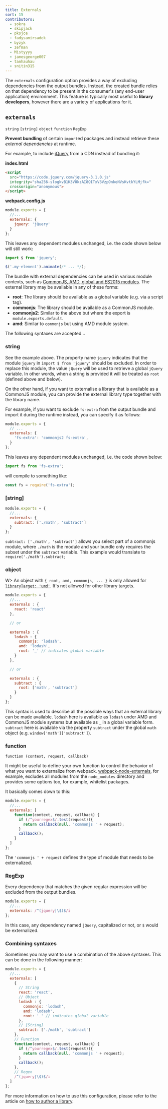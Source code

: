```yaml
---
title: Externals
sort: 15
contributors:
  - sokra
  - skipjack
  - pksjce
  - fadysamirsadek
  - byzyk
  - zefman
  - Mistyyyy
  - jamesgeorge007
  - tanhauhau
  - snitin315
---
```


The `externals` configuration option provides a way of excluding dependencies from the output bundles. Instead, the created bundle relies on that dependency to be present in the consumer's (any end-user application) environment. This feature is typically most useful to __library developers__, however there are a variety of applications for it.


## `externals`

`string` `[string]` `object` `function`  `RegExp`

__Prevent bundling__ of certain `import`ed packages and instead retrieve these _external dependencies_ at runtime.

For example, to include [jQuery](https://jquery.com/) from a CDN instead of bundling it:

__index.html__

``` html
<script
  src="https://code.jquery.com/jquery-3.1.0.js"
  integrity="sha256-slogkvB1K3VOkzAI8QITxV3VzpOnkeNVsKvtkYLMjfk="
  crossorigin="anonymous">
</script>
```

__webpack.config.js__

```javascript
module.exports = {
  //...
  externals: {
    jquery: 'jQuery'
  }
};
```

This leaves any dependent modules unchanged, i.e. the code shown below will still work:

```javascript
import $ from 'jquery';

$('.my-element').animate(/* ... */);
```

The bundle with external dependencies can be used in various module contexts, such as [CommonJS, AMD, global and ES2015 modules](/concepts/modules). The external library may be available in any of these forms:

- __root__: The library should be available as a global variable (e.g. via a script tag).
- __commonjs__: The library should be available as a CommonJS module.
- __commonjs2__: Similar to the above but where the export is `module.exports.default`.
- __amd__: Similar to `commonjs` but using AMD module system.

The following syntaxes are accepted...


### string

See the example above. The property name `jquery` indicates that the module `jquery` in `import $ from 'jquery'` should be excluded. In order to replace this module, the value `jQuery` will be used to retrieve a global `jQuery` variable. In other words, when a string is provided it will be treated as `root` (defined above and below).

On the other hand, if you want to externalise a library that is available as a CommonJS module, you can provide the external library type together with the library name.

For example, if you want to exclude `fs-extra` from the output bundle and import it during the runtime instead, you can specify it as follows:

```javascript
module.exports = {
  // ...
  externals: {
    'fs-extra': 'commonjs2 fs-extra',
  }
};
```

This leaves any dependent modules unchanged, i.e. the code shown below:

```javascript
import fs from 'fs-extra';
```

will compile to something like:

```javascript
const fs = require('fs-extra');
```

### [string]

```javascript
module.exports = {
  //...
  externals: {
    subtract: ['./math', 'subtract']
  }
};
```

`subtract: ['./math', 'subtract']` allows you select part of a commonjs module, where `./math` is the module and your bundle only requires the subset under the `subtract` variable. This example would translate to `require('./math').subtract;`

### object

W> An object with `{ root, amd, commonjs, ... }` is only allowed for [`libraryTarget: 'umd'`](/configuration/output/#outputlibrarytarget). It's not allowed for other library targets.

```javascript
module.exports = {
  //...
  externals : {
    react: 'react'
  },

  // or

  externals : {
    lodash : {
      commonjs: 'lodash',
      amd: 'lodash',
      root: '_' // indicates global variable
    }
  },

  // or

  externals : {
    subtract : {
      root: ['math', 'subtract']
    }
  }
};
```

This syntax is used to describe all the possible ways that an external library can be made available. `lodash` here is available as `lodash` under AMD and CommonJS module systems but available as `_` in a global variable form. `subtract` here is available via the property `subtract` under the global `math` object (e.g. `window['math']['subtract']`).


### function

`function (context, request, callback)`

It might be useful to define your own function to control the behavior of what you want to externalize from webpack. [webpack-node-externals](https://www.npmjs.com/package/webpack-node-externals), for example, excludes all modules from the `node_modules` directory and provides some options too, for example, whitelist packages.

It basically comes down to this:

```javascript
module.exports = {
  //...
  externals: [
    function(context, request, callback) {
      if (/^yourregex$/.test(request)){
        return callback(null, 'commonjs ' + request);
      }
      callback();
    }
  ]
};
```

The `'commonjs ' + request` defines the type of module that needs to be externalized.


### RegExp

Every dependency that matches the given regular expression will be excluded from the output bundles.

```javascript
module.exports = {
  //...
  externals: /^(jquery|\$)$/i
};
```

In this case, any dependency named `jQuery`, capitalized or not, or `$` would be externalized.

### Combining syntaxes

Sometimes you may want to use a combination of the above syntaxes. This can be done in the following manner:

```javascript
module.exports = {
  //...
  externals: [
    {
      // String
      react: 'react',
      // Object
      lodash : {
        commonjs: 'lodash',
        amd: 'lodash',
        root: '_' // indicates global variable
      },
      // [String]
      subtract: ['./math', 'subtract']
    },
    // Function
    function(context, request, callback) {
      if (/^yourregex$/.test(request)){
        return callback(null, 'commonjs ' + request);
      }
      callback();
    },
    // Regex
    /^(jquery|\$)$/i
  ]
};
```

For more information on how to use this configuration, please refer to the article on [how to author a library](/guides/author-libraries).
